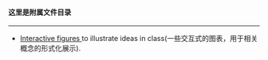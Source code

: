#### 这里是附属文件目录

---

* [Interactive figures ](https://udlbook.github.io/udlfigures/)to illustrate ideas in class(一些交互式的图表，用于相关概念的形式化展示).
